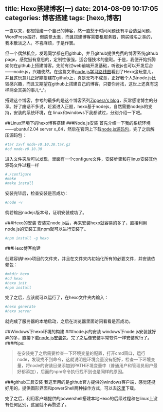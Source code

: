 title: Hexo搭建博客(一)
date: 2014-08-09 10:17:05
categories: 博客搭建
tags: [hexo,博客]
---

一直以来，都想搭建一个自己的博客，然一直愁于时间问题还有平台选型问题，WordPress虽好，但感觉太重，而且搭建博客需要租服务器，购买域名之类的，我本散淡之人，不喜麻烦，于是作罢。

但一个偶然机会，发现同学都在用github，并且github提供免费的博客系统github page，感觉挺有意思的，定制性很强，适合懂技术的童鞋。于是，我便开始折腾如何在github上搭建博客。先前有过web前端开发基础，听说js也可以开发后台——node.js，兴趣使然，在这篇文章[node.js学习路线图](http://mp.weixin.qq.com/s?__biz=MjM5NzA1MTcyMA==&mid=201160414&idx=2&sn=d8d60bc6c1f9fd1b3bac5ecb6b120867&scene=2&from=timeline&isappinstalled=0#rd)看到了Hexo这玩意儿，并且这玩意儿正好能搭建在github上，真是无巧不成章，正好我个人对node.js比较感兴趣，而且又期望在github上搭建自己的博客，只要你肯找，这世上还真有这样两全其美的事儿^_^。<!-- more -->

搭建这个博客，参考的最多的是这个博客系列[Zippera's blog](http://zipperary.com/categories/hexo/)，灰常感谢博主的分享。好了废话不多说，赶紧进入正题，hexo基于nodejs，自然需要nodejs的支持，安装的系统环境，在 linux和windows下我都试过，分别介绍一下吧。

##Linux环境下的hexo博客搭建
###Node.js安装
首先介绍一下我的系统环境——ubuntu12.04 server x_64，然后在官网上下载[node.js源码包](http://www.nodejs.org/download/)，完了之后解压源码包：
```bash
#tar zxvf node-v0.10.30.tar.gz
#cd node-v0.10.30
```

进入文件夹后可以发现，里面有一个configure文件，安装步骤和在linux安装其他源码文件过程一样
```bash
#./configure
#make
#make install
```

安装完毕后，检查安装是否成功：
```bash
#node -v
```

倘若输出nodejs版本号，证明安装成功了。

###Hexo的安装
安装完node.js后，再来安装hexo就容易的多了，直接利用node.js的安装工具npm就可以进行安装了。
```bash
#npm install -g hexo
```
###Hexo博客构建

创建容纳hexo项目的文件夹，并且在文件夹内初始化所有的必要文件，并安装依赖包：
```bash
#mkdir hexo
#cd hexo
#hexo init
#npm install
```
完了之后，应该就可以运行了，在hexo文件夹内输入：
```bash
#hexo generate
#hexo server
```
就完成了服务器的本地启动，之后在浏览器里面访问看看是否成功。

##Windows下hexo环境的构建
###node.js的安装
windows下node.js安装就好弄的多，直接下载[node.js安装包](http://www.nodejs.org/download/)，完了之后像安装平常软件一样安装就行了。
####tips:
>在安装完了之后需要检查一下环境变量的配置，打开cmd窗口，运行node，发现找不到命令，这就说明是环境变量没有配好，检查一下环境变量，将node的安装目录添加到PATH环境变量中（普通用户和管理员用户最好都添加），后面的npm命令执行找不到也是同样的原因。

###github工具安装
我这里用的是github官方提供的windows客户端，感觉还挺好用的，提供图形界面和powerShell两种操作方式，可以去[这里](https://windows.github.com/)下载。

完了之后，利用客户端提供的powershell搭建本地Hexo的后续过程和在linux上没有任何区别，这里就不再赘述了。